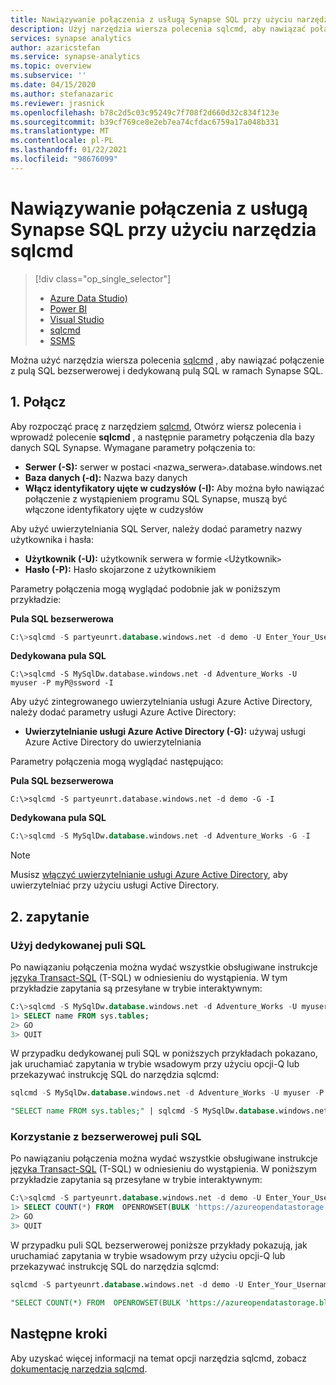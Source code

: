 ```yaml
---
title: Nawiązywanie połączenia z usługą Synapse SQL przy użyciu narzędzia sqlcmd
description: Użyj narzędzia wiersza polecenia sqlcmd, aby nawiązać połączenie z pulą SQL bezserwerowej i z dedykowaną pulą SQL i wykonać zapytanie.
services: synapse analytics
author: azaricstefan
ms.service: synapse-analytics
ms.topic: overview
ms.subservice: ''
ms.date: 04/15/2020
ms.author: stefanazaric
ms.reviewer: jrasnick
ms.openlocfilehash: b78c2d5c03c95249c7f708f2d660d32c834f123e
ms.sourcegitcommit: b39cf769ce8e2eb7ea74cfdac6759a17a048b331
ms.translationtype: MT
ms.contentlocale: pl-PL
ms.lasthandoff: 01/22/2021
ms.locfileid: "98676099"
---
```

# <a name="connect-to-synapse-sql-with-sqlcmd"></a>Nawiązywanie połączenia z usługą Synapse SQL przy użyciu narzędzia sqlcmd

> [!div class="op_single_selector"]
> * [Azure Data Studio)](get-started-azure-data-studio.md)
> * [Power BI](get-started-power-bi-professional.md)
> * [Visual Studio](../sql-data-warehouse/sql-data-warehouse-query-visual-studio.md?toc=/azure/synapse-analytics/toc.json&bc=/azure/synapse-analytics/breadcrumb/toc.json)
> * [sqlcmd](../sql/get-started-connect-sqlcmd.md)
> * [SSMS](get-started-ssms.md)

Można użyć narzędzia wiersza polecenia [sqlcmd](/sql/tools/sqlcmd-utility?toc=/azure/synapse-analytics/toc.json&bc=/azure/synapse-analytics/breadcrumb/toc.json&view=azure-sqldw-latest&preserve-view=true) , aby nawiązać połączenie z pulą SQL bezserwerowej i dedykowaną pulą SQL w ramach Synapse SQL.  

## <a name="1-connect"></a>1. Połącz
Aby rozpocząć pracę z narzędziem [sqlcmd](/sql/tools/sqlcmd-utility?toc=/azure/synapse-analytics/toc.json&bc=/azure/synapse-analytics/breadcrumb/toc.json&view=azure-sqldw-latest&preserve-view=true), Otwórz wiersz polecenia i wprowadź polecenie **sqlcmd** , a następnie parametry połączenia dla bazy danych SQL Synapse. Wymagane parametry połączenia to:

* **Serwer (-S):** serwer w postaci `<`nazwa_serwera`>`.database.windows.net
* **Baza danych (-d):** Nazwa bazy danych
* **Włącz identyfikatory ujęte w cudzysłów (-I):** Aby można było nawiązać połączenie z wystąpieniem programu SQL Synapse, muszą być włączone identyfikatory ujęte w cudzysłów

Aby użyć uwierzytelniania SQL Server, należy dodać parametry nazwy użytkownika i hasła:

* **Użytkownik (-U):** użytkownik serwera w formie `<`Użytkownik`>`
* **Hasło (-P):** Hasło skojarzone z użytkownikiem

Parametry połączenia mogą wyglądać podobnie jak w poniższym przykładzie:

**Pula SQL bezserwerowa**

```sql
C:\>sqlcmd -S partyeunrt.database.windows.net -d demo -U Enter_Your_Username_Here -P Enter_Your_Password_Here -I
```

**Dedykowana pula SQL**

```
C:\>sqlcmd -S MySqlDw.database.windows.net -d Adventure_Works -U myuser -P myP@ssword -I
```

Aby użyć zintegrowanego uwierzytelniania usługi Azure Active Directory, należy dodać parametry usługi Azure Active Directory:

* **Uwierzytelnianie usługi Azure Active Directory (-G):** używaj usługi Azure Active Directory do uwierzytelniania

Parametry połączenia mogą wyglądać następująco:

**Pula SQL bezserwerowa**

```
C:\>sqlcmd -S partyeunrt.database.windows.net -d demo -G -I
```

**Dedykowana pula SQL**

```sql
C:\>sqlcmd -S MySqlDw.database.windows.net -d Adventure_Works -G -I
```

> [!NOTE]
> Musisz [włączyć uwierzytelnianie usługi Azure Active Directory](../sql-data-warehouse/sql-data-warehouse-authentication.md?toc=/azure/synapse-analytics/toc.json&bc=/azure/synapse-analytics/breadcrumb/toc.json), aby uwierzytelniać przy użyciu usługi Active Directory.

## <a name="2-query"></a>2. zapytanie

### <a name="use-dedicated-sql-pool"></a>Użyj dedykowanej puli SQL

Po nawiązaniu połączenia można wydać wszystkie obsługiwane instrukcje [języka Transact-SQL](/sql/t-sql/language-reference?toc=/azure/synapse-analytics/toc.json&bc=/azure/synapse-analytics/breadcrumb/toc.json&view=azure-sqldw-latest&preserve-view=true) (T-SQL) w odniesieniu do wystąpienia. W tym przykładzie zapytania są przesyłane w trybie interaktywnym:

```sql
C:\>sqlcmd -S MySqlDw.database.windows.net -d Adventure_Works -U myuser -P myP@ssword -I
1> SELECT name FROM sys.tables;
2> GO
3> QUIT
```

W przypadku dedykowanej puli SQL w poniższych przykładach pokazano, jak uruchamiać zapytania w trybie wsadowym przy użyciu opcji-Q lub przekazywać instrukcję SQL do narzędzia sqlcmd:

```sql
sqlcmd -S MySqlDw.database.windows.net -d Adventure_Works -U myuser -P myP@ssword -I -Q "SELECT name FROM sys.tables;"
```

```sql
"SELECT name FROM sys.tables;" | sqlcmd -S MySqlDw.database.windows.net -d Adventure_Works -U myuser -P myP@ssword -I > .\tables.out
```

### <a name="use-serverless-sql-pool"></a>Korzystanie z bezserwerowej puli SQL

Po nawiązaniu połączenia można wydać wszystkie obsługiwane instrukcje [języka Transact-SQL](/sql/t-sql/language-reference?toc=/azure/synapse-analytics/toc.json&bc=/azure/synapse-analytics/breadcrumb/toc.json&view=azure-sqldw-latest&preserve-view=true) (T-SQL) w odniesieniu do wystąpienia.  W poniższym przykładzie zapytania są przesyłane w trybie interaktywnym:

```sql
C:\>sqlcmd -S partyeunrt.database.windows.net -d demo -U Enter_Your_Username_Here -P Enter_Your_Password_Here -I
1> SELECT COUNT(*) FROM  OPENROWSET(BULK 'https://azureopendatastorage.blob.core.windows.net/censusdatacontainer/release/us_population_county/year=20*/*.parquet', FORMAT='PARQUET')
2> GO
3> QUIT
```

W przypadku puli SQL bezserwerowej poniższe przykłady pokazują, jak uruchamiać zapytania w trybie wsadowym przy użyciu opcji-Q lub przekazywać instrukcję SQL do narzędzia sqlcmd:

```sql
sqlcmd -S partyeunrt.database.windows.net -d demo -U Enter_Your_Username_Here -P 'Enter_Your_Password_Here' -I -Q "SELECT COUNT(*) FROM  OPENROWSET(BULK 'https://azureopendatastorage.blob.core.windows.net/censusdatacontainer/release/us_population_county/year=20*/*.parquet', FORMAT='PARQUET')"
```

```sql
"SELECT COUNT(*) FROM  OPENROWSET(BULK 'https://azureopendatastorage.blob.core.windows.net/censusdatacontainer/release/us_population_county/year=20*/*.parquet', FORMAT='PARQUET')" | sqlcmd -S partyeunrt.database.windows.net -d demo -U Enter_Your_Username_Here -P 'Enter_Your_Password_Here' -I > ./tables.out
```

## <a name="next-steps"></a>Następne kroki

Aby uzyskać więcej informacji na temat opcji narzędzia sqlcmd, zobacz [dokumentację narzędzia sqlcmd](/sql/tools/sqlcmd-utility?toc=/azure/synapse-analytics/toc.json&bc=/azure/synapse-analytics/breadcrumb/toc.json&view=azure-sqldw-latest&preserve-view=true).
